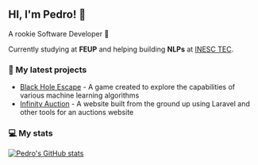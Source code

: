 ## HI, I'm Pedro! :wave:

A rookie Software Developer 🚀

Currently studying at **FEUP** and helping building **NLPs** at [INESC TEC](https://www.inesctec.pt/en/projects/text2story).


### 🔨 My latest projects

- [Black Hole Escape](https://github.com/MoreiraP12/AI/tree/main/Project_1) - A game created to explore the capabilities of various machine learning algorithms
- [Infinity Auction](https://github.com/MoreiraP12/InfinityAuctions) - A website built from the ground up using Laravel and other tools for an auctions website

### 💻 My stats

[![Pedro's GitHub stats](https://github-readme-stats.vercel.app/api?username=MoreiraP12)](https://github.com/MoreiraP12/github-readme-stats)



